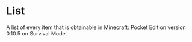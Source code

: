 # List
A list of every item that is obtainable in Minecraft: Pocket Edition version 0.10.5 on Survival Mode.
